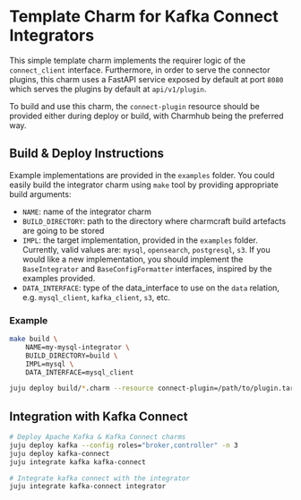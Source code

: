 # Template Charm for Kafka Connect Integrators

This simple template charm implements the requirer logic of the `connect_client` interface. Furthermore, in order to serve the connector plugins, this charm uses a FastAPI service exposed by default at port `8080` which serves the plugins by default at `api/v1/plugin`.

To build and use this charm, the `connect-plugin` resource should be provided either during deploy or build, with Charmhub being the preferred way.

## Build & Deploy Instructions

Example implementations are provided in the `examples` folder. You could easily build the integrator charm using `make` tool by providing appropriate build arguments:

- `NAME`: name of the integrator charm
- `BUILD_DIRECTORY`: path to the directory where charmcraft build artefacts are going to be stored
- `IMPL`: the target implementation, provided in the `examples` folder. Currently, valid values are: `mysql`, `opensearch`, `postgresql`, `s3`. If you would like a new implementation, you should implement the `BaseIntegrator` and `BaseConfigFormatter` interfaces, inspired by the examples provided.
- `DATA_INTERFACE`: type of the data_interface to use on the `data` relation, e.g. `mysql_client`, `kafka_client`, `s3`, etc.

### Example

```bash
make build \
    NAME=my-mysql-integrator \
    BUILD_DIRECTORY=build \
    IMPL=mysql \
    DATA_INTERFACE=mysql_client

juju deploy build/*.charm --resource connect-plugin=/path/to/plugin.tar --config mode=[source|sink] integrator
```

## Integration with Kafka Connect

```bash
# Deploy Apache Kafka & Kafka Connect charms
juju deploy kafka --config roles="broker,controller" -n 3
juju deploy kafka-connect 
juju integrate kafka kafka-connect

# Integrate kafka connect with the integrator
juju integrate kafka-connect integrator
```
